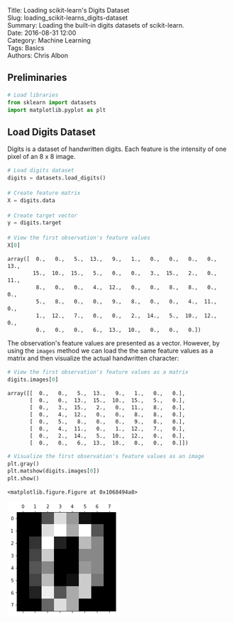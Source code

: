 Title: Loading scikit-learn's Digits Dataset  
Slug: loading_scikit-learns_digits-dataset  
Summary: Loading the built-in digits datasets of scikit-learn.   
Date: 2016-08-31 12:00  
Category: Machine Learning  
Tags: Basics  
Authors: Chris Albon 

## Preliminaries


```python
# Load libraries
from sklearn import datasets
import matplotlib.pyplot as plt 
```

## Load Digits Dataset

Digits is a dataset of handwritten digits. Each feature is the intensity of one pixel of an 8 x 8 image.


```python
# Load digits dataset
digits = datasets.load_digits()

# Create feature matrix
X = digits.data

# Create target vector
y = digits.target

# View the first observation's feature values
X[0]
```




    array([  0.,   0.,   5.,  13.,   9.,   1.,   0.,   0.,   0.,   0.,  13.,
            15.,  10.,  15.,   5.,   0.,   0.,   3.,  15.,   2.,   0.,  11.,
             8.,   0.,   0.,   4.,  12.,   0.,   0.,   8.,   8.,   0.,   0.,
             5.,   8.,   0.,   0.,   9.,   8.,   0.,   0.,   4.,  11.,   0.,
             1.,  12.,   7.,   0.,   0.,   2.,  14.,   5.,  10.,  12.,   0.,
             0.,   0.,   0.,   6.,  13.,  10.,   0.,   0.,   0.])



The observation's feature values are presented as a vector. However, by using the `images` method we can load the the same feature values as a matrix and then visualize the actual handwritten character:


```python
# View the first observation's feature values as a matrix
digits.images[0]
```




    array([[  0.,   0.,   5.,  13.,   9.,   1.,   0.,   0.],
           [  0.,   0.,  13.,  15.,  10.,  15.,   5.,   0.],
           [  0.,   3.,  15.,   2.,   0.,  11.,   8.,   0.],
           [  0.,   4.,  12.,   0.,   0.,   8.,   8.,   0.],
           [  0.,   5.,   8.,   0.,   0.,   9.,   8.,   0.],
           [  0.,   4.,  11.,   0.,   1.,  12.,   7.,   0.],
           [  0.,   2.,  14.,   5.,  10.,  12.,   0.,   0.],
           [  0.,   0.,   6.,  13.,  10.,   0.,   0.,   0.]])




```python
# Visualize the first observation's feature values as an image
plt.gray() 
plt.matshow(digits.images[0]) 
plt.show()
```


    <matplotlib.figure.Figure at 0x1068494a8>



![png](loading_scikit-learns_digits-dataset_files/loading_scikit-learns_digits-dataset_7_1.png)

